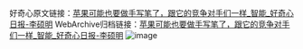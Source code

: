 好奇心原文链接：[苹果可能也要做手写笔了，跟它的竞争对手们一样_智能_好奇心日报-李硕明](https://www.qdaily.com/articles/5374.html)
WebArchive归档链接：[苹果可能也要做手写笔了，跟它的竞争对手们一样_智能_好奇心日报-李硕明](http://web.archive.org/web/20190623164628/https://www.qdaily.com/articles/5374.html)
![image](http://ww3.sinaimg.cn/large/007d5XDply1g3wgyst8cij30u02tsnng)